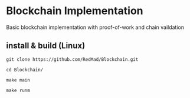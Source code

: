 # Blockchain Implementation
Basic blockchain implementation with proof-of-work and chain vaildation



## install & build (Linux)
```
git clone https://github.com/RedMad/Blockchain.git

cd Blockchain/

make main

make runm

```